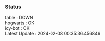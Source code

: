 ### Status


table : DOWN  
hogwarts : OK  
icy-bot : OK  
Latest Update : 2024-02-08 00:35:36.456846

